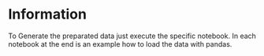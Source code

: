 # Information

To Generate the preparated data just execute the specific notebook.
In each notebook at the end is an example how to load the data with pandas.
